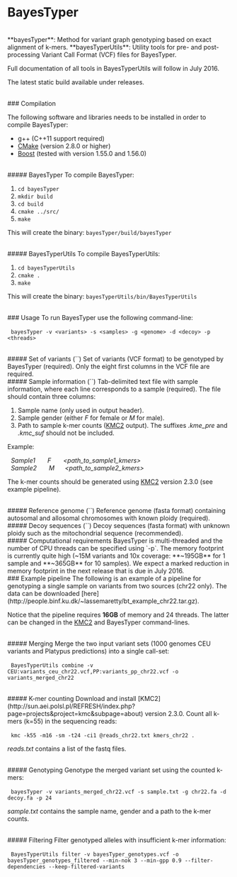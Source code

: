 # BayesTyper

<br/>
**bayesTyper**: Method for variant graph genotyping based on exact alignment of k-mers.  
**bayesTyperUtils**: Utility tools for pre- and post-processing Variant Call Format (VCF) files for BayesTyper.

Full documentation of all tools in BayesTyperUtils will follow in July 2016. 

The latest static build available under releases.

<br/>
### Compilation

The following software and libraries needs to be installed in order to compile BayesTyper:
* g++ (C++11 support required)
* [CMake](https://cmake.org/) (version 2.8.0 or higher)
* [Boost](http://www.boost.org) (tested with version 1.55.0 and 1.56.0)

<br/>
##### BayesTyper
To compile BayesTyper:

1. `cd bayesTyper`
2. `mkdir build`
3. `cd build`
4. `cmake ../src/`
5. `make`

This will create the binary: `bayesTyper/build/bayesTyper` 

<br/>
##### BayesTyperUtils
To compile BayesTyperUtils:

1. `cd bayesTyperUtils`
2. `cmake .`
3. `make`

This will create the binary: `bayesTyperUtils/bin/BayesTyperUtils`

<br/>
### Usage
To run BayesTyper use the following command-line:

&nbsp;&nbsp;`bayesTyper -v <variants> -s <samples> -g <genome> -d <decoy> -p <threads>` 

<br/>
##### Set of variants (`<variants>`)
Set of variants (VCF format) to be genotyped by BayesTyper (required). Only the eight first columns in the VCF file are required.  

<br/>
##### Sample information (`<samples>`)
Tab-delimited text file with sample information, where each line corresponds to a sample (required). The file should contain three columns: 

1. Sample name (only used in output header).
2. Sample gender (either *F* for female or *M* for male).
3. Path to sample k-mer counts ([KMC2](http://sun.aei.polsl.pl/REFRESH/index.php?page=projects&project=kmc&subpage=about) output). The suffixes *.kme_pre* and *.kmc_suf* should not be included.

Example:

*&nbsp;&nbsp;Sample1&nbsp;&nbsp;&nbsp;&nbsp;&nbsp;&nbsp;&nbsp;F&nbsp;&nbsp;&nbsp;&nbsp;&nbsp;&nbsp;&nbsp;\<path_to_sample1_kmers>*  
*&nbsp;&nbsp;Sample2&nbsp;&nbsp;&nbsp;&nbsp;&nbsp;&nbsp;&nbsp;M&nbsp;&nbsp;&nbsp;&nbsp;&nbsp;&nbsp;\<path_to_sample2_kmers>*

The k-mer counts should be generated using [KMC2](http://sun.aei.polsl.pl/REFRESH/index.php?page=projects&project=kmc&subpage=about) version 2.3.0 (see example pipeline).   

<br/>
##### Reference genome (`<genome>`)
Reference genome (fasta format) containing autosomal and allosomal chromosomes with known ploidy (required).  

<br/>
##### Decoy sequences (`<decoy>`)
Decoy sequences (fasta format) with unknown ploidy such as the mitochondrial sequence (recommended).   

<br/>
##### Computational requirements
BayesTyper is multi-threaded and the number of CPU threads can be specified using `-p`. The memory footprint is currently quite high (~15M variants and 10x coverage: **~195GB** for 1 sample and **~365GB** for 10 samples). We expect a marked reduction in memory footprint in the next release that is due in July 2016.

<br/>
### Example pipeline
The following is an example of a pipeline for genotyping a single sample on variants from two sources (chr22 only). The data can be downloaded [here](http://people.binf.ku.dk/~lassemaretty/bt_example_chr22.tar.gz).

Notice that the pipeline requires **16GB** of memory and 24 threads. The latter can be changed in the [KMC2](http://sun.aei.polsl.pl/REFRESH/index.php?page=projects&project=kmc&subpage=about) and BayesTyper command-lines.

<br/>
##### Merging
Merge the two input variant sets (1000 genomes CEU variants and Platypus predictions) into a single call-set:

&nbsp;&nbsp;`BayesTyperUtils combine -v CEU:variants_ceu_chr22.vcf,PP:variants_pp_chr22.vcf -o variants_merged_chr22`

<br/>
##### K-mer counting
Download and install [KMC2](http://sun.aei.polsl.pl/REFRESH/index.php?page=projects&project=kmc&subpage=about) version 2.3.0. Count all k-mers (k=55) in the sequencing reads:

&nbsp;&nbsp;`kmc -k55 -m16 -sm -t24 -ci1 @reads_chr22.txt kmers_chr22 .`

*reads.txt* contains a list of the fastq files.

<br/>
##### Genotyping
Genotype the merged variant set using the counted k-mers:

&nbsp;&nbsp;`bayesTyper -v variants_merged_chr22.vcf -s sample.txt -g chr22.fa -d decoy.fa -p 24` 

*sample.txt* contains the sample name, gender and a path to the k-mer counts.

<br/>
##### Filtering
Filter genotyped alleles with insufficient k-mer information:

&nbsp;&nbsp;`BayesTyperUtils filter -v bayesTyper_genotypes.vcf -o bayesTyper_genotypes_filtered --min-nok 3 --min-gpp 0.9 --filter-dependencies --keep-filtered-variants` 








